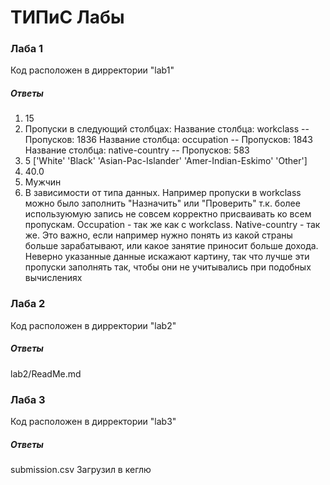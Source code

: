 # ТИПиС Лабы
### Лаба 1

Код расположен в дирректории "lab1"

##### Ответы

1. 15
2. Пропуски в следующий столбцах:
Название столбца:  workclass -- Пропусков:  1836
Название столбца:  occupation -- Пропусков:  1843
Название столбца:  native-country -- Пропусков:  583
3. 5
['White' 'Black' 'Asian-Pac-Islander' 'Amer-Indian-Eskimo' 'Other']
4. 40.0
5. Мужчин
6. В зависимости от типа данных. Например пропуски в workclass можно было заполнить "Назначить" или "Проверить" т.к. более используюмую запись не совсем корректно присваивать ко всем пропускам. Occupation - так же как с workclass. Native-country - так же. Это важно, если например нужно понять из какой страны больше зарабатывают, или какое занятие приносит больше дохода. Неверно указанные данные искажают картину, так что лучше эти пропуски заполнять так, чтобы они не учитывались при подобных вычислениях

### Лаба 2

Код расположен в дирректории "lab2"

##### Ответы

lab2/ReadMe.md

### Лаба 3

Код расположен в дирректории "lab3"

##### Ответы

submission.csv
Загрузил в кеглю